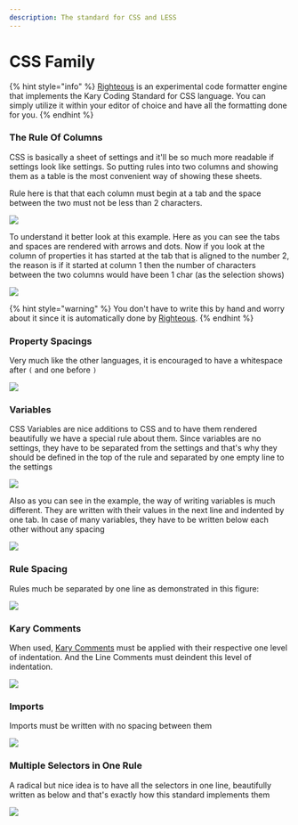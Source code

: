 ```yaml
---
description: The standard for CSS and LESS
---
```


# CSS Family

{% hint style="info" %}
[Righteous](../tools/righteous.md) is an experimental code formatter engine that implements the Kary Coding Standard for CSS language. You can simply utilize it within your editor of choice and have all the formatting done for you. 
{% endhint %}

### 

### The Rule Of Columns

CSS is basically a sheet of settings and it'll be so much more readable if settings look like settings. So putting rules into two columns and showing them as a table is the most convenient  way of showing these sheets.

Rule here is that that each column must begin at a tab and the space between the two must not be less than 2 characters.

![](../.gitbook/assets/screen-shot-1397-06-24-at-6.42.56-pm.png)

To understand it better look at this example. Here as you can see the tabs and spaces are rendered with arrows and dots. Now if you look at the column of properties it has started at the tab that is aligned to the number 2, the reason is if it started at column 1 then the number of characters between the two columns would have been 1 char \(as the selection shows\)

![](../.gitbook/assets/screen-shot-1397-06-24-at-6.58.14-pm.png)

{% hint style="warning" %}
You don't have to write this by hand and worry about it since it is automatically done by [Righteous](../tools/righteous.md). 
{% endhint %}

### Property Spacings

Very much like the other languages, it is encouraged to have a whitespace after `(` and one before `)`

![](../.gitbook/assets/screen-shot-1397-06-24-at-7.04.04-pm.png)

### Variables

CSS Variables are nice additions to CSS and to have them rendered beautifully we have a special rule about them. Since variables are no settings, they have to be separated from the settings and that's why they should be defined in the top of the rule and separated by one empty line to the settings

![](../.gitbook/assets/screen-shot-1397-06-24-at-7.05.18-pm.png)

Also as you can see in the example, the way of writing variables is much different. They are written with their values in the next line and indented by one tab. In case of many variables, they have to be written below each other without any spacing

![](../.gitbook/assets/screen-shot-1397-06-24-at-7.08.26-pm.png)

### Rule Spacing

Rules much be separated by one line as demonstrated in this figure:

![](../.gitbook/assets/screen-shot-1397-06-24-at-7.11.48-pm.png)

### Kary Comments

When used, [Kary Comments](../kary-comments/introduction.md) must be applied with their respective one level of indentation. And the Line Comments must deindent this level of indentation.

![](../.gitbook/assets/screen-shot-1397-06-24-at-7.14.42-pm.png)

### Imports

Imports must be written with no spacing between them

![](../.gitbook/assets/screen-shot-1397-06-24-at-7.43.08-pm.png)

### Multiple Selectors in One Rule

A radical but nice idea is to have all the selectors in one line, beautifully written as below and that's exactly how this standard implements them

![](../.gitbook/assets/screen-shot-1397-06-24-at-7.36.05-pm.png)

